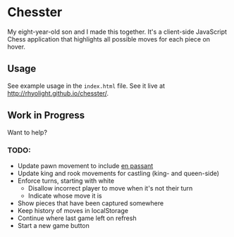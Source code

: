 # Chesster

My eight-year-old son and I made this together. It's a client-side JavaScript Chess application that highlights all possible moves for each piece on hover. 

## Usage

See example usage in the `index.html` file. See it live at <http://rhyolight.github.io/chesster/>.

## Work in Progress

Want to help?

### TODO:

- Update pawn movement to include [en passant](http://en.wikipedia.org/wiki/En_passant)
- Update king and rook movements for castling (king- and queen-side)
- Enforce turns, starting with white
  - Disallow incorrect player to move when it's not their turn
  - Indicate whose move it is
- Show pieces that have been captured somewhere
- Keep history of moves in localStorage
- Continue where last game left on refresh
- Start a new game button
